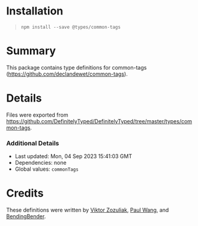# Installation
> `npm install --save @types/common-tags`

# Summary
This package contains type definitions for common-tags (https://github.com/declandewet/common-tags).

# Details
Files were exported from https://github.com/DefinitelyTyped/DefinitelyTyped/tree/master/types/common-tags.

### Additional Details
 * Last updated: Mon, 04 Sep 2023 15:41:03 GMT
 * Dependencies: none
 * Global values: `commonTags`

# Credits
These definitions were written by [Viktor Zozuliak](https://github.com/zuzusik), [Paul Wang](https://github.com/tzupengwang), and [BendingBender](https://github.com/BendingBender).
